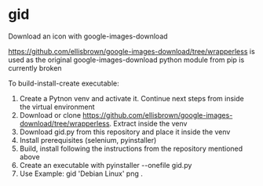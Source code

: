 # gid
Download an icon with google-images-download

https://github.com/ellisbrown/google-images-download/tree/wrapperless is used as the original google-images-download python module from pip is currently broken

To build-install-create executable:

1.   Create a Pytnon venv and activate it. Continue next steps from inside the virtual environment
2.   Download or clone https://github.com/ellisbrown/google-images-download/tree/wrapperless. Extract inside the venv
3.   Download gid.py from this repository and place it inside the venv
4.   Install prerequisites (selenium, pyinstaller)
5.   Build, install following the instructions from the repository mentioned above
6.   Create an executable with pyinstaller --onefile gid.py
7.   Use Example: gid 'Debian Linux' png .
